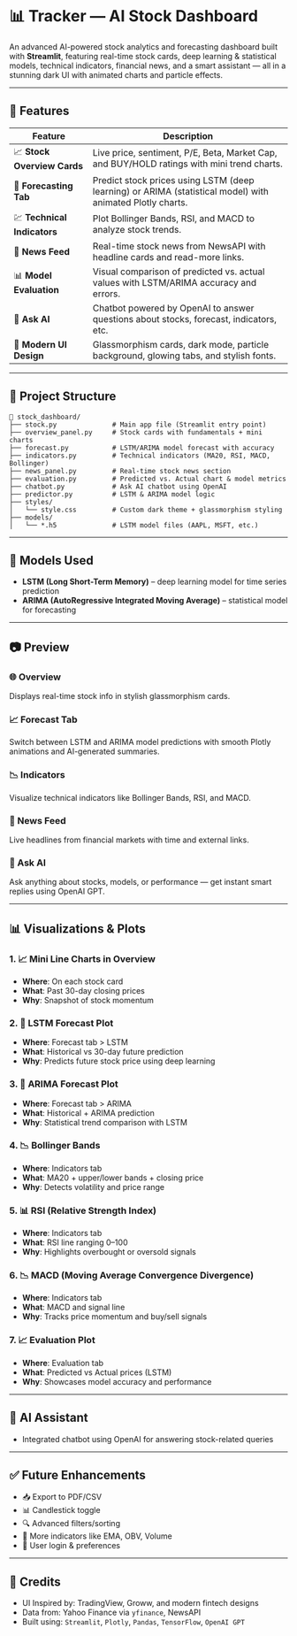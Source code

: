 
# 📊 Tracker — AI Stock Dashboard

An advanced AI-powered stock analytics and forecasting dashboard built with **Streamlit**, featuring real-time stock cards, deep learning & statistical models, technical indicators, financial news, and a smart assistant — all in a stunning dark UI with animated charts and particle effects.

---

## 🚀 Features

| Feature | Description |
|--------|-------------|
| 📈 **Stock Overview Cards** | Live price, sentiment, P/E, Beta, Market Cap, and BUY/HOLD ratings with mini trend charts. |
| 🤖 **Forecasting Tab** | Predict stock prices using LSTM (deep learning) or ARIMA (statistical model) with animated Plotly charts. |
| 💹 **Technical Indicators** | Plot Bollinger Bands, RSI, and MACD to analyze stock trends. |
| 📰 **News Feed** | Real-time stock news from NewsAPI with headline cards and read-more links. |
| 📊 **Model Evaluation** | Visual comparison of predicted vs. actual values with LSTM/ARIMA accuracy and errors. |
| 💬 **Ask AI** | Chatbot powered by OpenAI to answer questions about stocks, forecast, indicators, etc. |
| 🌌 **Modern UI Design** | Glassmorphism cards, dark mode, particle background, glowing tabs, and stylish fonts. |

---

## 📂 Project Structure

```
📁 stock_dashboard/
├── stock.py              # Main app file (Streamlit entry point)
├── overview_panel.py     # Stock cards with fundamentals + mini charts
├── forecast.py           # LSTM/ARIMA model forecast with accuracy
├── indicators.py         # Technical indicators (MA20, RSI, MACD, Bollinger)
├── news_panel.py         # Real-time stock news section
├── evaluation.py         # Predicted vs. Actual chart & model metrics
├── chatbot.py            # Ask AI chatbot using OpenAI
├── predictor.py          # LSTM & ARIMA model logic
├── styles/
│   └── style.css         # Custom dark theme + glassmorphism styling
├── models/
│   └── *.h5              # LSTM model files (AAPL, MSFT, etc.)

```

---

## 🧠 Models Used

- **LSTM (Long Short-Term Memory)** – deep learning model for time series prediction  
- **ARIMA (AutoRegressive Integrated Moving Average)** – statistical model for forecasting

---

## 📷 Preview

### 🌐 Overview
Displays real-time stock info in stylish glassmorphism cards.

### 📈 Forecast Tab
Switch between LSTM and ARIMA model predictions with smooth Plotly animations and AI-generated summaries.

### 📉 Indicators
Visualize technical indicators like Bollinger Bands, RSI, and MACD.

### 📰 News Feed
Live headlines from financial markets with time and external links.

### 💬 Ask AI
Ask anything about stocks, models, or performance — get instant smart replies using OpenAI GPT.

---

## 📊 Visualizations & Plots

### 1. 📈 Mini Line Charts in Overview
- **Where**: On each stock card
- **What**: Past 30-day closing prices
- **Why**: Snapshot of stock momentum

### 2. 🔮 LSTM Forecast Plot
- **Where**: Forecast tab > LSTM
- **What**: Historical vs 30-day future prediction
- **Why**: Predicts future stock price using deep learning

### 3. 🔢 ARIMA Forecast Plot
- **Where**: Forecast tab > ARIMA
- **What**: Historical + ARIMA prediction
- **Why**: Statistical trend comparison with LSTM

### 4. 📉 Bollinger Bands
- **Where**: Indicators tab
- **What**: MA20 + upper/lower bands + closing price
- **Why**: Detects volatility and price range

### 5. 📊 RSI (Relative Strength Index)
- **Where**: Indicators tab
- **What**: RSI line ranging 0–100
- **Why**: Highlights overbought or oversold signals

### 6. 📉 MACD (Moving Average Convergence Divergence)
- **Where**: Indicators tab
- **What**: MACD and signal line
- **Why**: Tracks price momentum and buy/sell signals

### 7. 📈 Evaluation Plot
- **Where**: Evaluation tab
- **What**: Predicted vs Actual prices (LSTM)
- **Why**: Showcases model accuracy and performance

---

## 🧠 AI Assistant
- Integrated chatbot using OpenAI for answering stock-related queries

---


## ✅ Future Enhancements

- 📥 Export to PDF/CSV
- 📊 Candlestick toggle
- 🔍 Advanced filters/sorting
- 🧮 More indicators like EMA, OBV, Volume
- 🔐 User login & preferences

---

## 📌 Credits

- UI Inspired by: TradingView, Groww, and modern fintech designs  
- Data from: Yahoo Finance via `yfinance`, NewsAPI  
- Built using: `Streamlit`, `Plotly`, `Pandas`, `TensorFlow`, `OpenAI GPT`

